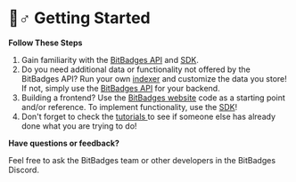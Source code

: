 # 🚴♂ Getting Started

**Follow These Steps**

1. Gain familiarity with the [BitBadges API](broken-reference) and [SDK](broken-reference).
2. Do you need additional data or functionality not offered by the BitBadges API? Run your own [indexer](../indexer-api/indexer.md) and customize the data you store! If not, simply use the [BitBadges API](broken-reference) for your backend.
3. Building a frontend? Use the [BitBadges website](broken-reference) code as a starting point and/or reference. To implement functionality, use the [SDK](broken-reference)!&#x20;
4. Don't forget to check the [tutorials ](tutorials.md)to see if someone else has already done what you are trying to do!

**Have questions or feedback?**

Feel free to ask the BitBadges team or other developers in the BitBadges Discord.
